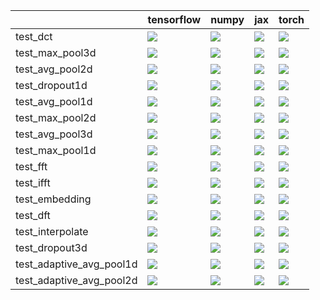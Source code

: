|                          | tensorflow                                                                                                                                                                         | numpy                                                                                                                                                                              | jax                                                                                                                                                                                | torch                                                                                                                                                                              |
|:-------------------------|:-----------------------------------------------------------------------------------------------------------------------------------------------------------------------------------|:-----------------------------------------------------------------------------------------------------------------------------------------------------------------------------------|:-----------------------------------------------------------------------------------------------------------------------------------------------------------------------------------|:-----------------------------------------------------------------------------------------------------------------------------------------------------------------------------------|
| test_dct                 | <a href="https://github.com/unifyai/ivy/actions/runs/4495443531/jobs/7909064812" rel="noopener noreferrer" target="_blank"><img src=https://img.shields.io/badge/-failure-red></a> | <a href="https://github.com/unifyai/ivy/actions/runs/4495443531/jobs/7909064812" rel="noopener noreferrer" target="_blank"><img src=https://img.shields.io/badge/-failure-red></a> | <a href="https://github.com/unifyai/ivy/actions/runs/4495443531/jobs/7909064812" rel="noopener noreferrer" target="_blank"><img src=https://img.shields.io/badge/-failure-red></a> | <a href="https://github.com/unifyai/ivy/actions/runs/4495443531/jobs/7909064812" rel="noopener noreferrer" target="_blank"><img src=https://img.shields.io/badge/-failure-red></a> |
| test_max_pool3d          | <a href="https://github.com/unifyai/ivy/actions/runs/4495443531/jobs/7909064812" rel="noopener noreferrer" target="_blank"><img src=https://img.shields.io/badge/-failure-red></a> | <a href="https://github.com/unifyai/ivy/actions/runs/4495443531/jobs/7909064812" rel="noopener noreferrer" target="_blank"><img src=https://img.shields.io/badge/-failure-red></a> | <a href="https://github.com/unifyai/ivy/actions/runs/4495443531/jobs/7909064812" rel="noopener noreferrer" target="_blank"><img src=https://img.shields.io/badge/-failure-red></a> | <a href="https://github.com/unifyai/ivy/actions/runs/4495443531/jobs/7909064812" rel="noopener noreferrer" target="_blank"><img src=https://img.shields.io/badge/-failure-red></a> |
| test_avg_pool2d          | <a href="https://github.com/unifyai/ivy/actions/runs/4495443531/jobs/7909064812" rel="noopener noreferrer" target="_blank"><img src=https://img.shields.io/badge/-failure-red></a> | <a href="https://github.com/unifyai/ivy/actions/runs/4495443531/jobs/7909064812" rel="noopener noreferrer" target="_blank"><img src=https://img.shields.io/badge/-failure-red></a> | <a href="https://github.com/unifyai/ivy/actions/runs/4495443531/jobs/7909064812" rel="noopener noreferrer" target="_blank"><img src=https://img.shields.io/badge/-failure-red></a> | <a href="https://github.com/unifyai/ivy/actions/runs/4495443531/jobs/7909064812" rel="noopener noreferrer" target="_blank"><img src=https://img.shields.io/badge/-failure-red></a> |
| test_dropout1d           | <a href="https://github.com/unifyai/ivy/actions/runs/4495443531/jobs/7909064812" rel="noopener noreferrer" target="_blank"><img src=https://img.shields.io/badge/-failure-red></a> | <a href="https://github.com/unifyai/ivy/actions/runs/4495443531/jobs/7909064812" rel="noopener noreferrer" target="_blank"><img src=https://img.shields.io/badge/-failure-red></a> | <a href="https://github.com/unifyai/ivy/actions/runs/4495443531/jobs/7909064812" rel="noopener noreferrer" target="_blank"><img src=https://img.shields.io/badge/-failure-red></a> | <a href="https://github.com/unifyai/ivy/actions/runs/4495443531/jobs/7909064812" rel="noopener noreferrer" target="_blank"><img src=https://img.shields.io/badge/-failure-red></a> |
| test_avg_pool1d          | <a href="https://github.com/unifyai/ivy/actions/runs/4495443531/jobs/7909064812" rel="noopener noreferrer" target="_blank"><img src=https://img.shields.io/badge/-failure-red></a> | <a href="https://github.com/unifyai/ivy/actions/runs/4495443531/jobs/7909064812" rel="noopener noreferrer" target="_blank"><img src=https://img.shields.io/badge/-failure-red></a> | <a href="https://github.com/unifyai/ivy/actions/runs/4495443531/jobs/7909064812" rel="noopener noreferrer" target="_blank"><img src=https://img.shields.io/badge/-failure-red></a> | <a href="https://github.com/unifyai/ivy/actions/runs/4495443531/jobs/7909064812" rel="noopener noreferrer" target="_blank"><img src=https://img.shields.io/badge/-failure-red></a> |
| test_max_pool2d          | <a href="https://github.com/unifyai/ivy/actions/runs/4495443531/jobs/7909064812" rel="noopener noreferrer" target="_blank"><img src=https://img.shields.io/badge/-failure-red></a> | <a href="https://github.com/unifyai/ivy/actions/runs/4495443531/jobs/7909064812" rel="noopener noreferrer" target="_blank"><img src=https://img.shields.io/badge/-failure-red></a> | <a href="https://github.com/unifyai/ivy/actions/runs/4495443531/jobs/7909064812" rel="noopener noreferrer" target="_blank"><img src=https://img.shields.io/badge/-failure-red></a> | <a href="https://github.com/unifyai/ivy/actions/runs/4495443531/jobs/7909064812" rel="noopener noreferrer" target="_blank"><img src=https://img.shields.io/badge/-failure-red></a> |
| test_avg_pool3d          | <a href="https://github.com/unifyai/ivy/actions/runs/4495443531/jobs/7909064812" rel="noopener noreferrer" target="_blank"><img src=https://img.shields.io/badge/-failure-red></a> | <a href="https://github.com/unifyai/ivy/actions/runs/4495443531/jobs/7909064812" rel="noopener noreferrer" target="_blank"><img src=https://img.shields.io/badge/-failure-red></a> | <a href="https://github.com/unifyai/ivy/actions/runs/4495443531/jobs/7909064812" rel="noopener noreferrer" target="_blank"><img src=https://img.shields.io/badge/-failure-red></a> | <a href="https://github.com/unifyai/ivy/actions/runs/4495443531/jobs/7909064812" rel="noopener noreferrer" target="_blank"><img src=https://img.shields.io/badge/-failure-red></a> |
| test_max_pool1d          | <a href="https://github.com/unifyai/ivy/actions/runs/4495443531/jobs/7909064812" rel="noopener noreferrer" target="_blank"><img src=https://img.shields.io/badge/-failure-red></a> | <a href="https://github.com/unifyai/ivy/actions/runs/4495443531/jobs/7909064812" rel="noopener noreferrer" target="_blank"><img src=https://img.shields.io/badge/-failure-red></a> | <a href="https://github.com/unifyai/ivy/actions/runs/4495443531/jobs/7909064812" rel="noopener noreferrer" target="_blank"><img src=https://img.shields.io/badge/-failure-red></a> | <a href="https://github.com/unifyai/ivy/actions/runs/4495443531/jobs/7909064812" rel="noopener noreferrer" target="_blank"><img src=https://img.shields.io/badge/-failure-red></a> |
| test_fft                 | <a href="https://github.com/unifyai/ivy/actions/runs/4495443531/jobs/7909064812" rel="noopener noreferrer" target="_blank"><img src=https://img.shields.io/badge/-failure-red></a> | <a href="https://github.com/unifyai/ivy/actions/runs/4495443531/jobs/7909064812" rel="noopener noreferrer" target="_blank"><img src=https://img.shields.io/badge/-failure-red></a> | <a href="https://github.com/unifyai/ivy/actions/runs/4495443531/jobs/7909064812" rel="noopener noreferrer" target="_blank"><img src=https://img.shields.io/badge/-failure-red></a> | <a href="https://github.com/unifyai/ivy/actions/runs/4495443531/jobs/7909064812" rel="noopener noreferrer" target="_blank"><img src=https://img.shields.io/badge/-failure-red></a> |
| test_ifft                | <a href="https://github.com/unifyai/ivy/actions/runs/4495443531/jobs/7909064812" rel="noopener noreferrer" target="_blank"><img src=https://img.shields.io/badge/-failure-red></a> | <a href="https://github.com/unifyai/ivy/actions/runs/4495443531/jobs/7909064812" rel="noopener noreferrer" target="_blank"><img src=https://img.shields.io/badge/-failure-red></a> | <a href="https://github.com/unifyai/ivy/actions/runs/4495443531/jobs/7909064812" rel="noopener noreferrer" target="_blank"><img src=https://img.shields.io/badge/-failure-red></a> | <a href="https://github.com/unifyai/ivy/actions/runs/4495443531/jobs/7909064812" rel="noopener noreferrer" target="_blank"><img src=https://img.shields.io/badge/-failure-red></a> |
| test_embedding           | <a href="null" rel="noopener noreferrer" target="_blank"><img src=https://img.shields.io/badge/-failure-red></a>                                                                   | <a href="https://github.com/unifyai/ivy/actions/runs/4495443531/jobs/7909064812" rel="noopener noreferrer" target="_blank"><img src=https://img.shields.io/badge/-failure-red></a> | <a href="https://github.com/unifyai/ivy/actions/runs/4495443531/jobs/7909064812" rel="noopener noreferrer" target="_blank"><img src=https://img.shields.io/badge/-failure-red></a> | <a href="https://github.com/unifyai/ivy/actions/runs/4519909128/jobs/7960677995" rel="noopener noreferrer" target="_blank"><img src=https://img.shields.io/badge/-failure-red></a> |
| test_dft                 | <a href="https://github.com/unifyai/ivy/actions/runs/4495443531/jobs/7909064812" rel="noopener noreferrer" target="_blank"><img src=https://img.shields.io/badge/-failure-red></a> | <a href="https://github.com/unifyai/ivy/actions/runs/4495443531/jobs/7909064812" rel="noopener noreferrer" target="_blank"><img src=https://img.shields.io/badge/-failure-red></a> | <a href="https://github.com/unifyai/ivy/actions/runs/4495443531/jobs/7909064812" rel="noopener noreferrer" target="_blank"><img src=https://img.shields.io/badge/-failure-red></a> | <a href="https://github.com/unifyai/ivy/actions/runs/4495443531/jobs/7909064812" rel="noopener noreferrer" target="_blank"><img src=https://img.shields.io/badge/-failure-red></a> |
| test_interpolate         | <a href="https://github.com/unifyai/ivy/actions/runs/4495443531/jobs/7909064812" rel="noopener noreferrer" target="_blank"><img src=https://img.shields.io/badge/-failure-red></a> | <a href="https://github.com/unifyai/ivy/actions/runs/4495443531/jobs/7909064812" rel="noopener noreferrer" target="_blank"><img src=https://img.shields.io/badge/-failure-red></a> | <a href="https://github.com/unifyai/ivy/actions/runs/4495443531/jobs/7909064812" rel="noopener noreferrer" target="_blank"><img src=https://img.shields.io/badge/-failure-red></a> | <a href="https://github.com/unifyai/ivy/actions/runs/4495443531/jobs/7909064812" rel="noopener noreferrer" target="_blank"><img src=https://img.shields.io/badge/-failure-red></a> |
| test_dropout3d           | <a href="https://github.com/unifyai/ivy/actions/runs/4495443531/jobs/7909064812" rel="noopener noreferrer" target="_blank"><img src=https://img.shields.io/badge/-failure-red></a> | <a href="https://github.com/unifyai/ivy/actions/runs/4495443531/jobs/7909064812" rel="noopener noreferrer" target="_blank"><img src=https://img.shields.io/badge/-failure-red></a> | <a href="https://github.com/unifyai/ivy/actions/runs/4495443531/jobs/7909064812" rel="noopener noreferrer" target="_blank"><img src=https://img.shields.io/badge/-failure-red></a> | <a href="https://github.com/unifyai/ivy/actions/runs/4495443531/jobs/7909064812" rel="noopener noreferrer" target="_blank"><img src=https://img.shields.io/badge/-failure-red></a> |
| test_adaptive_avg_pool1d | <a href="https://github.com/unifyai/ivy/actions/runs/4519909128/jobs/7960678746" rel="noopener noreferrer" target="_blank"><img src=https://img.shields.io/badge/-failure-red></a> | <a href="https://github.com/unifyai/ivy/actions/runs/4495443531/jobs/7909064812" rel="noopener noreferrer" target="_blank"><img src=https://img.shields.io/badge/-failure-red></a> | <a href="https://github.com/unifyai/ivy/actions/runs/4519909128/jobs/7960677995" rel="noopener noreferrer" target="_blank"><img src=https://img.shields.io/badge/-failure-red></a> | <a href="https://github.com/unifyai/ivy/actions/runs/4495443531/jobs/7909064812" rel="noopener noreferrer" target="_blank"><img src=https://img.shields.io/badge/-failure-red></a> |
| test_adaptive_avg_pool2d | <a href="https://github.com/unifyai/ivy/actions/runs/4495443531/jobs/7909064812" rel="noopener noreferrer" target="_blank"><img src=https://img.shields.io/badge/-failure-red></a> | <a href="https://github.com/unifyai/ivy/actions/runs/4495443531/jobs/7909064812" rel="noopener noreferrer" target="_blank"><img src=https://img.shields.io/badge/-failure-red></a> | <a href="https://github.com/unifyai/ivy/actions/runs/4495443531/jobs/7909064812" rel="noopener noreferrer" target="_blank"><img src=https://img.shields.io/badge/-failure-red></a> | <a href="https://github.com/unifyai/ivy/actions/runs/4495443531/jobs/7909064812" rel="noopener noreferrer" target="_blank"><img src=https://img.shields.io/badge/-failure-red></a> |